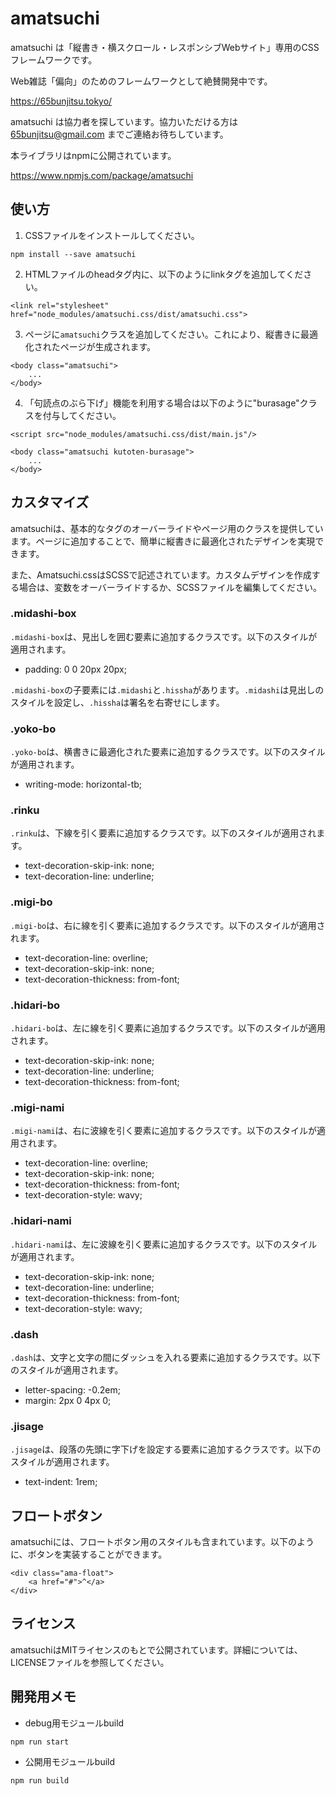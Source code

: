 # amatsuchi

amatsuchi は「縦書き・横スクロール・レスポンシブWebサイト」専用のCSSフレームワークです。

Web雑誌「偏向」のためのフレームワークとして絶賛開発中です。

https://65bunjitsu.tokyo/

amatsuchi は協力者を探しています。協力いただける方は 65bunjitsu@gmail.com までご連絡お待ちしています。

本ライブラリはnpmに公開されています。

https://www.npmjs.com/package/amatsuchi

## 使い方

1. CSSファイルをインストールしてください。
    
```
npm install --save amatsuchi
```
    
2. HTMLファイルのheadタグ内に、以下のようにlinkタグを追加してください。
    
```
<link rel="stylesheet" href="node_modules/amatsuchi.css/dist/amatsuchi.css">
```
    
3. ページに`amatsuchi`クラスを追加してください。これにより、縦書きに最適化されたページが生成されます。
    
```
<body class="amatsuchi">
    ...
</body>
```

4. 「句読点のぶら下げ」機能を利用する場合は以下のように"burasage"クラスを付与してください。

 ```
<script src="node_modules/amatsuchi.css/dist/main.js"/>
 ```

```
<body class="amatsuchi kutoten-burasage">
    ...
</body>
```

## カスタマイズ

amatsuchiは、基本的なタグのオーバーライドやページ用のクラスを提供しています。ページに追加することで、簡単に縦書きに最適化されたデザインを実現できます。

また、Amatsuchi.cssはSCSSで記述されています。カスタムデザインを作成する場合は、変数をオーバーライドするか、SCSSファイルを編集してください。

### .midashi-box

`.midashi-box`は、見出しを囲む要素に追加するクラスです。以下のスタイルが適用されます。

- padding: 0 0 20px 20px;

`.midashi-box`の子要素には`.midashi`と`.hissha`があります。`.midashi`は見出しのスタイルを設定し、`.hissha`は署名を右寄せにします。

### .yoko-bo

`.yoko-bo`は、横書きに最適化された要素に追加するクラスです。以下のスタイルが適用されます。

- writing-mode: horizontal-tb;

### .rinku

`.rinku`は、下線を引く要素に追加するクラスです。以下のスタイルが適用されます。

- text-decoration-skip-ink: none;
- text-decoration-line: underline;

### .migi-bo

`.migi-bo`は、右に線を引く要素に追加するクラスです。以下のスタイルが適用されます。

- text-decoration-line: overline;
- text-decoration-skip-ink: none;
- text-decoration-thickness: from-font;

### .hidari-bo

`.hidari-bo`は、左に線を引く要素に追加するクラスです。以下のスタイルが適用されます。

- text-decoration-skip-ink: none;
- text-decoration-line: underline;
- text-decoration-thickness: from-font;

### .migi-nami

`.migi-nami`は、右に波線を引く要素に追加するクラスです。以下のスタイルが適用されます。

- text-decoration-line: overline;
- text-decoration-skip-ink: none;
- text-decoration-thickness: from-font;
- text-decoration-style: wavy;

### .hidari-nami

`.hidari-nami`は、左に波線を引く要素に追加するクラスです。以下のスタイルが適用されます。

- text-decoration-skip-ink: none;
- text-decoration-line: underline;
- text-decoration-thickness: from-font;
- text-decoration-style: wavy;

### .dash

`.dash`は、文字と文字の間にダッシュを入れる要素に追加するクラスです。以下のスタイルが適用されます。

- letter-spacing: -0.2em;
- margin: 2px 0 4px 0;

### .jisage

`.jisage`は、段落の先頭に字下げを設定する要素に追加するクラスです。以下のスタイルが適用されます。

- text-indent: 1rem;

## フロートボタン

amatsuchiには、フロートボタン用のスタイルも含まれています。以下のように、ボタンを実装することができます。

```
<div class="ama-float">
    <a href="#">^</a>
</div>
```

## ライセンス

amatsuchiはMITライセンスのもとで公開されています。詳細については、LICENSEファイルを参照してください。

## 開発用メモ

- debug用モジュールbuild

```
npm run start
```

- 公開用モジュールbuild

```
npm run build
```
